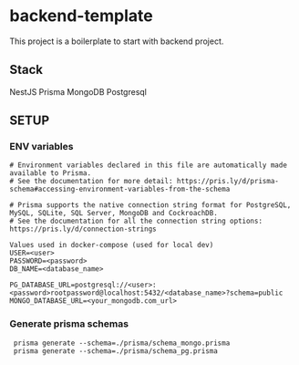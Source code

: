 # backend-template

This project is a boilerplate to start with backend project.

## Stack

NestJS
Prisma
MongoDB
Postgresql

## SETUP

### ENV variables

```
# Environment variables declared in this file are automatically made available to Prisma.
# See the documentation for more detail: https://pris.ly/d/prisma-schema#accessing-environment-variables-from-the-schema

# Prisma supports the native connection string format for PostgreSQL, MySQL, SQLite, SQL Server, MongoDB and CockroachDB.
# See the documentation for all the connection string options: https://pris.ly/d/connection-strings

Values used in docker-compose (used for local dev)
USER=<user>
PASSWORD=<password>
DB_NAME=<database_name>

PG_DATABASE_URL=postgresql://<user>:<password>rootpassword@localhost:5432/<database_name>?schema=public
MONGO_DATABASE_URL=<your_mongodb.com_url>
```

### Generate prisma schemas

````shell
 prisma generate --schema=./prisma/schema_mongo.prisma
 prisma generate --schema=./prisma/schema_pg.prisma
````

